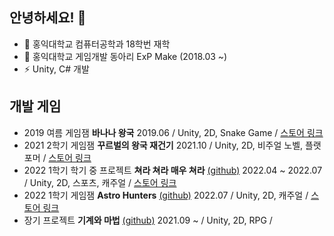 <!--
**binson94/binson94** is a ✨ _special_ ✨ repository because its `README.md` (this file) appears on your GitHub profile.

Here are some ideas to get you started:

- 🌱 I’m currently learning ...
- 👯 I’m looking to collaborate on ...
- 🤔 I’m looking for help with ...
- 💬 Ask me about ...
- 📫 How to reach me: ...
- 😄 Pronouns: ...
- ⚡ Fun fact: ...
-->
## 안녕하세요! 👋
- 🔭 홍익대학교 컴퓨터공학과 18학번 재학
- 🔭 홍익대학교 게임개발 동아리 ExP Make (2018.03 ~)
- ⚡ Unity, C# 개발

## 개발 게임
- 2019 여름 게임잼 **바나나 왕국** 2019.06 / Unity, 2D, Snake Game / [스토어 링크](https://play.google.com/store/apps/details?id=com.EXP.monkey)
- 2021 2학기 게임잼 **꾸르벌의 왕국 재건기** 2021.10 / Unity, 2D, 비주얼 노벨, 플랫포머 / [스토어 링크](https://play.google.com/store/apps/details?id=com.ExPStudio.TheRebuildingoftheKingdomofbee)
- 2022 1학기 학기 중 프로젝트 **쳐라 쳐라 매우 쳐라** [(github)](https://github.com/binson94/HitItHitIt) 2022.04 ~ 2022.07 / Unity, 2D, 스포츠, 캐주얼 / [스토어 링크](https://play.google.com/store/apps/details?id=com.ExPStudio.HitItHitIt)
- 2022 1학기 게임잼 **Astro Hunters** [(github)](https://github.com/binson94/TimeAttack) 2022.07 / Unity, 2D, 캐주얼 / [스토어 링크](https://play.google.com/store/apps/details?id=com.ExPStudio.AstroHunters)
- 장기 프로젝트 **기계와 마법** [(github)](https://github.com/binson94/MechVSMagic) 2021.09 ~ / Unity, 2D, RPG /
